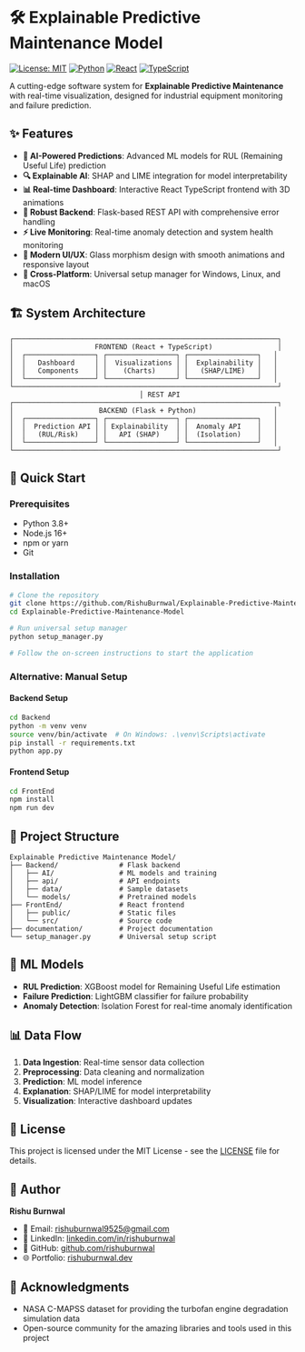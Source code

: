 # 🛠️ Explainable Predictive Maintenance Model

[![License: MIT](https://img.shields.io/badge/License-MIT-yellow.svg)](https://opensource.org/licenses/MIT)
[![Python](https://img.shields.io/badge/python-3.8%2B-blue.svg)](https://www.python.org/downloads/)
[![React](https://img.shields.io/badge/React-18.2.0-61DAFB?logo=react)](https://reactjs.org/)
[![TypeScript](https://img.shields.io/badge/TypeScript-4.9.5-3178C6?logo=typescript)](https://www.typescriptlang.org/)

A cutting-edge software system for **Explainable Predictive Maintenance** with real-time visualization, designed for industrial equipment monitoring and failure prediction.

## ✨ Features

- **🎯 AI-Powered Predictions**: Advanced ML models for RUL (Remaining Useful Life) prediction
- **🔍 Explainable AI**: SHAP and LIME integration for model interpretability  
- **📊 Real-time Dashboard**: Interactive React TypeScript frontend with 3D animations
- **🔧 Robust Backend**: Flask-based REST API with comprehensive error handling
- **⚡ Live Monitoring**: Real-time anomaly detection and system health monitoring
- **🎨 Modern UI/UX**: Glass morphism design with smooth animations and responsive layout
- **🔄 Cross-Platform**: Universal setup manager for Windows, Linux, and macOS

## 🏗️ System Architecture

```
┌─────────────────────────────────────────────────────────────────┐
│                    FRONTEND (React + TypeScript)                │
│  ┌─────────────────┐ ┌─────────────────┐ ┌─────────────────┐   │
│  │   Dashboard     │ │  Visualizations │ │  Explainability │   │
│  │   Components    │ │    (Charts)     │ │   (SHAP/LIME)   │   │
│  └─────────────────┘ └─────────────────┘ └─────────────────┘   │
└─────────────────────────────────────────────────────────────────┘
                                │ REST API
┌─────────────────────────────────────────────────────────────────┐
│                     BACKEND (Flask + Python)                   │
│  ┌─────────────────┐ ┌─────────────────┐ ┌─────────────────┐   │
│  │  Prediction API │ │ Explainability  │ │  Anomaly API    │   │
│  │   (RUL/Risk)    │ │   API (SHAP)    │ │  (Isolation)    │   │
│  └─────────────────┘ └─────────────────┘ └─────────────────┘   │
└─────────────────────────────────────────────────────────────────┘
```

## 🚀 Quick Start

### Prerequisites
- Python 3.8+
- Node.js 16+
- npm or yarn
- Git

### Installation

```bash
# Clone the repository
git clone https://github.com/RishuBurnwal/Explainable-Predictive-Maintenance-Model.git
cd Explainable-Predictive-Maintenance-Model

# Run universal setup manager
python setup_manager.py

# Follow the on-screen instructions to start the application
```

### Alternative: Manual Setup

#### Backend Setup
```bash
cd Backend
python -m venv venv
source venv/bin/activate  # On Windows: .\venv\Scripts\activate
pip install -r requirements.txt
python app.py
```

#### Frontend Setup
```bash
cd FrontEnd
npm install
npm run dev
```

## 📂 Project Structure

```
Explainable Predictive Maintenance Model/
├── Backend/               # Flask backend
│   ├── AI/                # ML models and training
│   ├── api/               # API endpoints
│   ├── data/              # Sample datasets
│   └── models/            # Pretrained models
├── FrontEnd/              # React frontend
│   ├── public/            # Static files
│   └── src/               # Source code
├── documentation/         # Project documentation
└── setup_manager.py       # Universal setup script
```

## 🤖 ML Models

- **RUL Prediction**: XGBoost model for Remaining Useful Life estimation
- **Failure Prediction**: LightGBM classifier for failure probability
- **Anomaly Detection**: Isolation Forest for real-time anomaly identification

## 📊 Data Flow

1. **Data Ingestion**: Real-time sensor data collection
2. **Preprocessing**: Data cleaning and normalization
3. **Prediction**: ML model inference
4. **Explanation**: SHAP/LIME for model interpretability
5. **Visualization**: Interactive dashboard updates

## 📄 License

This project is licensed under the MIT License - see the [LICENSE](LICENSE) file for details.

## 👤 Author

**Rishu Burnwal**

- 📧 Email: [rishuburnwal9525@gmail.com](mailto:rishuburnwal9525@gmail.com)
- 🔗 LinkedIn: [linkedin.com/in/rishuburnwal](https://linkedin.com/in/rishuburnwal)
- 🐙 GitHub: [github.com/rishuburnwal](https://github.com/rishuburnwal)
- 🌐 Portfolio: [rishuburnwal.dev](https://rishuburnwal.dev)

## 🙏 Acknowledgments

- NASA C-MAPSS dataset for providing the turbofan engine degradation simulation data
- Open-source community for the amazing libraries and tools used in this project
